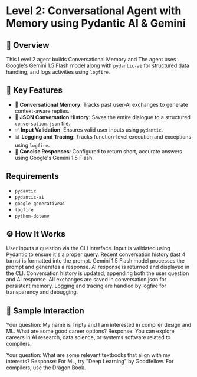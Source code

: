 # Level 2: Conversational Agent with Memory using Pydantic AI & Gemini

## 📌 Overview
This Level 2 agent builds Conversational Memory and The agent uses Google's Gemini 1.5 Flash model along with `pydantic-ai` for structured data handling, and logs activities using `logfire`.


## 🧠 Key Features

- 🧾 **Conversational Memory**: Tracks past user-AI exchanges to generate context-aware replies.
- 📄 **JSON Conversation History**: Saves the entire dialogue to a structured `conversation.json` file.
- ✅ **Input Validation**: Ensures valid user inputs using `pydantic`.
- 📊 **Logging and Tracing**: Tracks function-level execution and exceptions using `logfire`.
- 💬 **Concise Responses**: Configured to return short, accurate answers using Google's Gemini 1.5 Flash.

## Requirements
- `pydantic`
- `pydantic-ai`
- `google-generativeai`
- `logfire`
- `python-dotenv`


## ⚙️ How It Works

User inputs a question via the CLI interface.
Input is validated using Pydantic to ensure it's a proper query.
Recent conversation history (last 4 turns) is formatted into the prompt.
Gemini 1.5 Flash model processes the prompt and generates a response.
AI response is returned and displayed in the CLI.
Conversation history is updated, appending both the user question and AI response.
All exchanges are saved in conversation.json for persistent memory.
Logging and tracing are handled by logfire for transparency and debugging.

## 🧪 Sample Interaction
Your question: My name is Tripty and I am interested in compiler design and ML. What are some good career options?
Response: You can explore careers in AI research, data science, or systems software related to compilers.

Your question: What are some relevant textbooks that align with my interests?
Response: For ML, try "Deep Learning" by Goodfellow. For compilers, use the Dragon Book.
